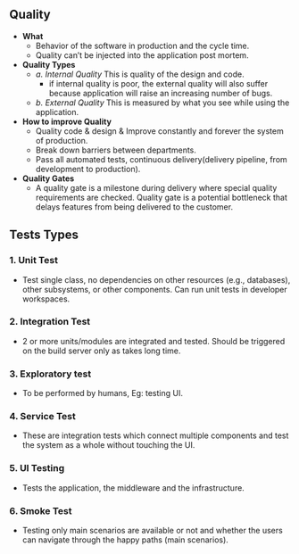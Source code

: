 ## Quality
- **What** 
  - Behavior of the software in production and the cycle time.
  -  Quality can’t be injected into the application post mortem.
- **Quality Types**
  - *a. Internal Quality* This is quality of the design and code.
    -  if internal quality is poor, the external quality will also suffer because application will raise an increasing number of bugs.
  - *b. External Quality* This is measured by what you see while using the application.
- **How to improve Quality**
  - Quality code & design & Improve constantly and forever the system of production.
  - Break down barriers between departments.
  - Pass all automated tests, continuous delivery(delivery pipeline, from development to production).
- **Quality Gates**
  -  A quality gate is a milestone during delivery where special quality requirements are checked. Quality gate is a potential bottleneck that delays features from being delivered to the customer.
  
## Tests Types
### 1. Unit Test
- Test single class, no dependencies on other resources (e.g., databases), other subsystems, or other components. Can run unit tests in developer workspaces.
### 2. Integration Test
- 2 or more units/modules are integrated and tested. Should be  triggered on the build server only as takes long time.
### 3. Exploratory test
- To be performed by humans, Eg: testing UI.
### 4. Service Test
- These are integration tests which connect multiple components and test the system as a whole without touching the UI. 
### 5. UI Testing 
- Tests the application, the middleware and the infrastructure.
### 6. Smoke Test
- Testing only main scenarios are available or not and whether the users can navigate through the happy paths (main scenarios).
